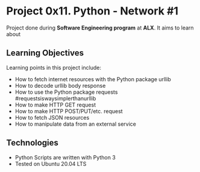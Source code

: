 # Project 0x11. Python - Network #1
Project done during **Software Engineering program** at **ALX**.
It aims to learn about

## Learning Objectives
Learning points in this project include:

* How to fetch internet resources with the Python package urllib
* How to decode urllib body response
* How to use the Python package requests #requestsiswaysimplerthanurllib
* How to make HTTP GET request
* How to make HTTP POST/PUT/etc. request
* How to fetch JSON resources
* How to manipulate data from an external service

## Technologies
* Python Scripts are written with Python 3
* Tested on Ubuntu 20.04 LTS
